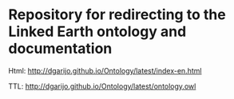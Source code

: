 Repository for redirecting to the Linked Earth ontology and documentation
===================

Html: http://dgarijo.github.io/Ontology/latest/index-en.html

TTL: http://dgarijo.github.io/Ontology/latest/ontology.owl